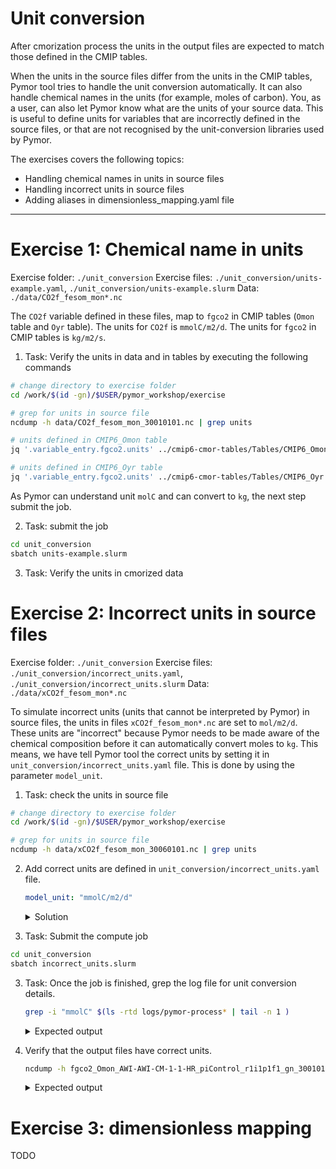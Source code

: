 # Unit conversion


After cmorization process the units in the output files are expected to match
those defined in the CMIP tables.

When the units in the source files differ from the units in the CMIP tables,
Pymor tool tries to handle the unit conversion automatically. It can also handle
chemical names in the units (for example, moles of carbon). You, as a user, can
also let Pymor know what are the units of your source data. This is useful to
define units for variables that are incorrectly defined in the source files, or
that are not recognised by the unit-conversion libraries used by Pymor.

The exercises covers the following topics:

- Handling chemical names in units in source files
- Handling incorrect units in source files
- Adding aliases in dimensionless_mapping.yaml file

---

# Exercise 1: Chemical name in units

Exercise folder: `./unit_conversion`
Exercise files: `./unit_conversion/units-example.yaml`, `./unit_conversion/units-example.slurm` 
Data: `./data/CO2f_fesom_mon*.nc`

The `CO2f` variable defined in these files, map to `fgco2` in CMIP tables (`Omon` table and `Oyr` table).
The units for `CO2f` is `mmolC/m2/d`.  The units for `fgco2` in CMIP tables is `kg/m2/s`.

1. Task: Verify the units in data and in tables by executing the following commands

  ```bash
  # change directory to exercise folder
  cd /work/$(id -gn)/$USER/pymor_workshop/exercise
  
  # grep for units in source file
  ncdump -h data/CO2f_fesom_mon_30010101.nc | grep units
  
  # units defined in CMIP6_Omon table
  jq '.variable_entry.fgco2.units' ../cmip6-cmor-tables/Tables/CMIP6_Omon.json 
  
  # units defined in CMIP6_Oyr table
  jq '.variable_entry.fgco2.units' ../cmip6-cmor-tables/Tables/CMIP6_Oyr.json 
  ```

As Pymor can understand unit `molC` and can convert to `kg`, the next step submit the job.

2. Task: submit the job

  ```bash
  cd unit_conversion
  sbatch units-example.slurm
  ```

3. Task: Verify the units in cmorized data


# Exercise 2: Incorrect units in source files

Exercise folder: `./unit_conversion`
Exercise files: `./unit_conversion/incorrect_units.yaml`, `./unit_conversion/incorrect_units.slurm` 
Data: `./data/xCO2f_fesom_mon*.nc`


To simulate incorrect units (units that cannot be interpreted by Pymor) in
source files, the units in files `xCO2f_fesom_mon*.nc` are set to
`mol/m2/d`. These units are "incorrect" because Pymor needs to be made aware of
the chemical composition before it can automatically convert moles to `kg`.
This means, we have tell Pymor tool the correct units by setting it in
`unit_conversion/incorrect_units.yaml` file. This is done by using the parameter
`model_unit`.

1. Task: check the units in source file

  ```bash
  # change directory to exercise folder
  cd /work/$(id -gn)/$USER/pymor_workshop/exercise
  
  # grep for units in source file
  ncdump -h data/xCO2f_fesom_mon_30060101.nc | grep units
  ```

2. Add correct units are defined in `unit_conversion/incorrect_units.yaml` file.
   ```yaml
   model_unit: "mmolC/m2/d"
   ```
   <details>
     <summary>Solution</summary>

     ```yaml
     rules:
     # Example showing wrong units in source data files.
       - name: xfgco2
         [ ... ]
         # UNITS IN DATA FILE ARE WRONG.
         # PROVIDE CORRECT UNITS USING `model_unit` parameter.
         # UNITS to set "mmolC/m2/d"
         model_unit: "mmolC/m2/d"
         [ ... ]
     ```
   </details>

2. Task: Submit the compute job

  ```bash
  cd unit_conversion
  sbatch incorrect_units.slurm
  ```

3. Task: Once the job is finished, grep the log file for unit conversion details.
   ```bash
   grep -i "mmolC" $(ls -rtd logs/pymor-process* | tail -n 1 )
   ```
   <details>
     <summary>Expected output</summary>

     ```bash
     | DEBUG    | pymor.std_lib.units:handle_chemicals:159 - Chemical element Carbon detected in units mmolC/m2/d.
     | DEBUG    | pymor.std_lib.units:handle_chemicals:160 - Registering definition: molC = 12.0107 * g
     ```
   </details>

4. Verify that the output files have correct units.
   ```bash
   ncdump -h fgco2_Omon_AWI-AWI-CM-1-1-HR_piControl_r1i1p1f1_gn_300101-300112.nc | grep units
   ```
   <details>
     <summary>Expected output</summary>

     ```bash
     units:                 kg m-2 s-1
     ```
   </details>


# Exercise 3: dimensionless mapping

TODO
